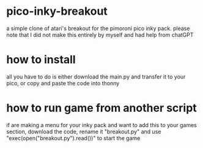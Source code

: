 # pico-inky-breakout
a simple clone of atari's breakout for the pimoroni pico inky pack. please note that I did not make this entirely by myself and had help from chatGPT
# how to install
all you have to do is either download the main.py and transfer it to your pico, or copy and paste the code into thonny
# how to run game from another script
if are making a menu for your inky pack and want to add this to your games section, download the code, rename it "breakout.py" and use "exec(open("breakout.py").read())" to start the game
